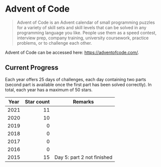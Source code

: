 # Advent of Code
> Advent of Code is an Advent calendar of small programming puzzles for a variety of skill sets and skill levels that can be solved in any programming language you like. People use them as a speed contest, interview prep, company training, university coursework, practice problems, or to challenge each other.

Advent of Code can be accessed here: https://adventofcode.com/.

## Current Progress
Each year offers 25 days of challenges, each day containing two parts (second part is available once the first part has been solved correctly). In total, each year has a maximum of 50 stars.

| Year | Star count | Remarks |
|:--:|-----------:|---------|
| 2021 | 11 |   |
| 2020 | 10 |   |
| 2019 | 0 |   |
| 2018 | 0 |   |
| 2017 | 0 |   |
| 2016 | 0 |   |
| 2015 | 15 | Day 5: part 2 not finished<br> |